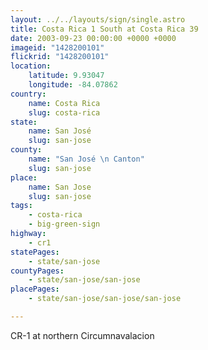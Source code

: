 ```yaml
---
layout: ../../layouts/sign/single.astro
title: Costa Rica 1 South at Costa Rica 39
date: 2003-09-23 00:00:00 +0000 +0000
imageid: "1428200101"
flickrid: "1428200101"
location:
    latitude: 9.93047
    longitude: -84.07862
country:
    name: Costa Rica
    slug: costa-rica
state:
    name: San José
    slug: san-jose
county:
    name: "San José \n Canton"
    slug: san-jose
place:
    name: San Jose
    slug: san-jose
tags:
    - costa-rica
    - big-green-sign
highway:
    - cr1
statePages:
    - state/san-jose
countyPages:
    - state/san-jose/san-jose
placePages:
    - state/san-jose/san-jose/san-jose

---
```

CR-1 at northern Circumnavalacion